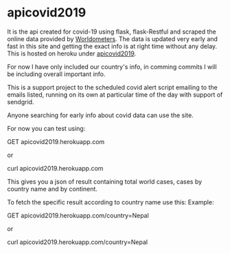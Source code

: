 # apicovid2019
It is the api created for covid-19 using flask, flask-Restful and scraped the online data
provided by [Worldometers](https://www.worldometers.info/coronavirus/).
The data is updated very early and fast in this site and getting the exact info is at right time
without any delay. This is hosted on heroku under [apicovid2019](https://apicovid2019.herokuapp.com).

For now I have only included our country's info, in comming commits I will be 
including overall important info.

This is a support project to the scheduled covid alert script emailing 
to the emails listed, running on its own at particular time of the day
with support of sendgrid.

Anyone searching for early info about covid data can use the site.
 
For now you can test using:

GET apicovid2019.herokuapp.com

or

curl apicovid2019.herokuapp.com

This gives you a json of result containing total world cases, cases by country name and by continent.

To fetch the specific result according to country name
use this:
Example:

GET apicovid2019.herokuapp.com/country=Nepal

or 

curl  apicovid2019.herokuapp.com/country=Nepal
